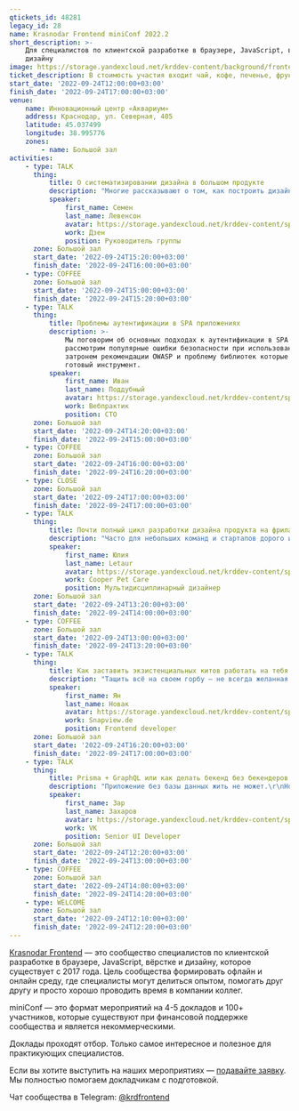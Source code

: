 ```yaml
---
qtickets_id: 48281
legacy_id: 28
name: Krasnodar Frontend miniConf 2022.2
short_description: >-
    Для специалистов по клиентской разработке в браузере, JavaScript, вёрстке и
    дизайну
image: https://storage.yandexcloud.net/krddev-content/background/frontend.jpg
ticket_description: В стоимость участия входит чай, кофе, печенье, фрукты и сэндвичи.
start_date: '2022-09-24T12:00:00+03:00'
finish_date: '2022-09-24T17:00:00+03:00'
venue:
    name: Инновационный центр «Аквариум»
    address: Краснодар, ул. Северная, 405
    latitude: 45.037499
    longitude: 38.995776
    zones:
        - name: Большой зал
activities:
    - type: TALK
      thing:
          title: О систематизировании дизайна в большом продукте
          description: "Многие рассказывают о том, как построить дизайн систему с нуля, но что делать, если у вас есть продукт с 20 миллионной аудиторией, огромной кодовой базой, массой поверхностей и хочется от хаоса прийти к дизайн системе.  \r\nОб этом пути, попытках поймать дзен, политике и технических аспектах расскажу в этом докладе"
          speaker:
              first_name: Семен
              last_name: Левенсон
              avatar: https://storage.yandexcloud.net/krddev-content/speakers/semen-levenson.jpg
              work: Дзен
              position: Руководитель группы
      zone: Большой зал
      start_date: '2022-09-24T15:20:00+03:00'
      finish_date: '2022-09-24T16:00:00+03:00'
    - type: COFFEE
      zone: Большой зал
      start_date: '2022-09-24T15:00:00+03:00'
      finish_date: '2022-09-24T15:20:00+03:00'
    - type: TALK
      thing:
          title: Проблемы аутентификации в SPA приложениях
          description: >-
              Мы поговорим об основных подходах к аутентификации в SPA приложениях,
              рассмотрим популярные ошибки безопасности при использовании JWT токенов,
              затронем рекомендации OWASP и проблему библиотек которые пытаются дать
              готовый инструмент.
          speaker:
              first_name: Иван
              last_name: Поддубный
              avatar: https://storage.yandexcloud.net/krddev-content/speakers/ivan-poddubnyj.jpg
              work: Вебпрактик
              position: CTO
      zone: Большой зал
      start_date: '2022-09-24T14:20:00+03:00'
      finish_date: '2022-09-24T15:00:00+03:00'
    - type: COFFEE
      zone: Большой зал
      start_date: '2022-09-24T16:00:00+03:00'
      finish_date: '2022-09-24T16:20:00+03:00'
    - type: CLOSE
      zone: Большой зал
      start_date: '2022-09-24T17:00:00+03:00'
      finish_date: '2022-09-24T17:00:00+03:00'
    - type: TALK
      thing:
          title: Почти полный цикл разработки дизайна продукта на фрилансе
          description: "Часто для небольших команд и стартапов дорого или неудобно брать отдельного дизайнера в штат, а нанимать фрилансера — страшно или непонятно как. Что происходит, когда он «где-то там»? Как контролировать его работу? Как поставить задачу? Что вообще входит работу дизайнера?  \r\nА также для многих разработчиков не всегда ясно из каких этапов строится работа такого близкого, но не совсем технического коллеги, без которого обойдется мало какой продукт.\r\n\r\nРазберемся как строится дизайн-процесс на фрилансе или аутсорсе от «А что надо делать?» до «Я готов передать макет на вёрстку»."
          speaker:
              first_name: Юлия
              last_name: Letaur
              avatar: https://storage.yandexcloud.net/krddev-content/speakers/juliya-letaur.jpg
              work: Cooper Pet Care
              position: Мультидисциплинарный дизайнер
      zone: Большой зал
      start_date: '2022-09-24T13:20:00+03:00'
      finish_date: '2022-09-24T14:00:00+03:00'
    - type: COFFEE
      zone: Большой зал
      start_date: '2022-09-24T13:00:00+03:00'
      finish_date: '2022-09-24T13:20:00+03:00'
    - type: TALK
      thing:
          title: Как заставить экзистенциальных китов работать на тебя
          description: "Тащить всё на своем горбу – не всегда желанная роль для программиста. Но есть один такой проект, который иначе не вывезешь. Имя ему \"жизнь\".\r\n\r\nПорой выходит так, что писать программки мы умеем, а \"жить жизнь\" почему-то нет. Дык хочется вдобавок жить так, чтобы и смысл был, и счастье, и здоровье и конкурсы интересные.\r\n\r\nВ докладе пробежимся по базе и разберем вопрос с трех точек зрения – социальное, ментальное и физиологическое здоровье.  \r\nКак всем этим жонглировать и как заложить прочный фундамент, который во многом определит серость наших будней и яркость выходных.\r\n\r\nФакты, исследования, мысли, идеи, плюшки и пряники (без сахара) – всё это ищите в моем докладе"
          speaker:
              first_name: Ян
              last_name: Новак
              avatar: https://storage.yandexcloud.net/krddev-content/speakers/yan-novak.jpg
              work: Snapview.de
              position: Frontend developer
      zone: Большой зал
      start_date: '2022-09-24T16:20:00+03:00'
      finish_date: '2022-09-24T17:00:00+03:00'
    - type: TALK
      thing:
          title: Prisma + GraphQL или как делать бекенд без бекендеров
          description: "Приложение без базы данных жить не может.\r\nНо БД нужно управлять, и для этого строят целые cms системы.\r\nА ещё нужна API чтобы можно было общаться с ней.\r\n\r\nА что если я скажу, что все что вам надо, это просто описать как будет выглядеть интерфейс ваших данных, а все остальное вы получите из коробки?\r\n\r\nНе верите? Так давайте проверим!"
          speaker:
              first_name: Зар
              last_name: Захаров
              avatar: https://storage.yandexcloud.net/krddev-content/speakers/zar-zaharov.jpg
              work: VK
              position: Senior UI Developer
      zone: Большой зал
      start_date: '2022-09-24T12:20:00+03:00'
      finish_date: '2022-09-24T13:00:00+03:00'
    - type: COFFEE
      zone: Большой зал
      start_date: '2022-09-24T14:00:00+03:00'
      finish_date: '2022-09-24T14:20:00+03:00'
    - type: WELCOME
      zone: Большой зал
      start_date: '2022-09-24T12:10:00+03:00'
      finish_date: '2022-09-24T12:20:00+03:00'
---
```


[Krasnodar Frontend](https://t.me/krdfrontend) — это сообщество специалистов по клиентской разработке в браузере, JavaScript, вёрстке и дизайну, которое существует с 2017 года. Цель сообщества формировать офлайн и онлайн среду, где специалисты могут делиться опытом, помогать друг другу и просто хорошо проводить время в компании коллег.

miniConf — это формат мероприятий на 4-5 докладов и 100+ участников, которые существуют при финансовой поддержке сообщества и является некоммерческими.

Доклады проходят отбор. Только самое интересное и полезное для практикующих специалистов.

Если вы хотите выступить на наших мероприятиях — [подавайте заявку](https://krd.dev/cfp). Мы полностью помогаем докладчикам с подготовкой.

Чат сообщества в Telegram: [@krdfrontend](https://t.me/krdfrontend)
